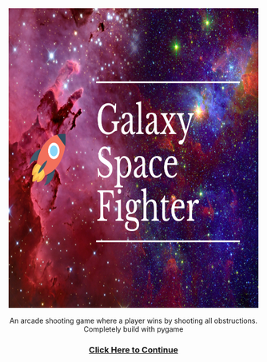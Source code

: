 <center>
<img src="https://raw.githubusercontent.com/tiprasacoders/galaxyspacefighter/main/Galaxy%20Space%20Fighter.png" alt="galaxyspacefighter" width="500" height="600">
<p>An arcade shooting game where a player wins by shooting all obstructions. Completely build with pygame</p>
<a href="https://thecodezine.com/easy-learn-python-space-shooter-game-building-using-pygame/"><h3>Click Here to Continue</h3></a>
</center>
